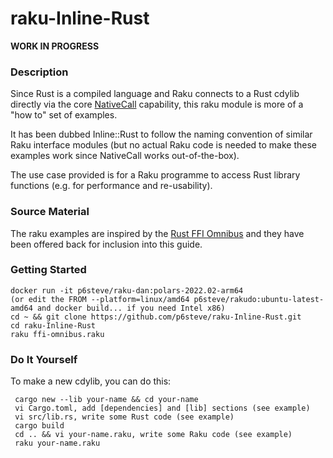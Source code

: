 # raku-Inline-Rust

**WORK IN PROGRESS**

### Description

Since Rust is a compiled language and Raku connects to a Rust cdylib directly via the core [NativeCall](https://docs.raku.org/language/nativecall) capability, this raku module is more of a "how to" set of examples.

It has been dubbed Inline::Rust to follow the naming convention of similar Raku interface modules (but no actual Raku code is needed to make these examples work since NativeCall works out-of-the-box).

The use case provided is for a Raku programme to access Rust library functions (e.g. for performance and re-usability).

### Source Material

The raku examples are inspired by the [Rust FFI Omnibus](http://jakegoulding.com/rust-ffi-omnibus/) and they have been offered back for inclusion into this guide.

### Getting Started
 
```
docker run -it p6steve/raku-dan:polars-2022.02-arm64   
(or edit the FROM --platform=linux/amd64 p6steve/rakudo:ubuntu-latest-amd64 and docker build... if you need Intel x86)
cd ~ && git clone https://github.com/p6steve/raku-Inline-Rust.git
cd raku-Inline-Rust
raku ffi-omnibus.raku
```

### Do It Yourself

To make a new cdylib, you can do this:

```
 cargo new --lib your-name && cd your-name
 vi Cargo.toml, add [dependencies] and [lib] sections (see example)
 vi src/lib.rs, write some Rust code (see example)
 cargo build
 cd .. && vi your-name.raku, write some Raku code (see example)
 raku your-name.raku
 ```

